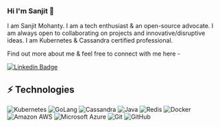 ### Hi I'm Sanjit 👋

I am Sanjit Mohanty. I am a tech enthusiast & an open-source advocate. I am always open to collaborating on projects and innovative/disruptive ideas. 
I am Kubernetes & Cassandra certified professional.

Find out more about me & feel free to connect with me here -

[![Linkedin Badge](https://img.shields.io/badge/-sanjitmohanty-blue?style=flat-square&logo=Linkedin&logoColor=white&link=https://www.linkedin.com/in/sanjit-mohanty/)](https://www.linkedin.com/in/sanjit-mohanty/)

## ⚡ Technologies

![Kubernetes](https://img.shields.io/badge/kubernetes-green?style=flat-square&logo=kubernetes)
![GoLang](https://img.shields.io/badge/golang-brightgreen?style=flat-square&logo=golang)
![Cassandra](https://img.shields.io/badge/cassandra-yellow?style=flat-square&logo=cassandra)
![Java](https://img.shields.io/badge/-java-E34A86?style=flat-square&logo=java)
![Redis](https://img.shields.io/badge/-Redis-black?style=flat-square&logo=Redis)
![Docker](https://img.shields.io/badge/-Docker-black?style=flat-square&logo=docker)
![Amazon AWS](https://img.shields.io/badge/Amazon%20AWS-232F3E?style=flat-square&logo=amazon-aws)
![Microsoft Azure](https://img.shields.io/badge/Microsoft%20Azure-232F7E?style=flat-square&logo=microsoft-azure)
![Git](https://img.shields.io/badge/-Git-black?style=flat-square&logo=git)
![GitHub](https://img.shields.io/badge/-GitHub-181717?style=flat-square&logo=github)
